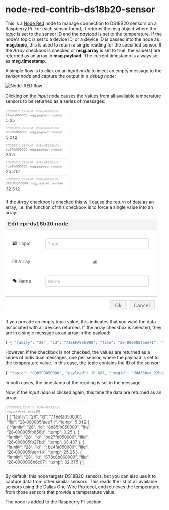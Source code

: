 # node-red-contrib-ds18b20-sensor
This is a [Node Red](http://nodered.org/) node to manage connection to DS18B20 sensors on a Raspberry Pi. For each sensor found, it returns the msg object where the *topic* is set to the sensor ID and the *payload* is set to the temperature. If the node's topic is set to a device ID, or a device ID is passed into the node as **msg.topic**, this is used to return a single reading for the specified sensor. If the *Array* checkbox is checked or **msg.array** is set to true, the value(s) are returned as an array in **msg.payload**. The current timestamp is always set as **msg.timestamp**.

A simple flow is to click on an *input node* to inject an empty message to the *sensor node* and capture the output in a *debug node*:

![Node-RED flow](https://www.dropbox.com/s/1gcas4hjmbeg8om/flow1.jpg?raw=1)

Clicking on the *input node* causes the values from all available temperature sensors to be returned as a series of messages:

![Message list](https://github.com/bpmurray/node-red-contrib-ds18b20-sensor/blob/master/data1.jpg?raw=true)

If the *Array* checkbox is checked this will cause the return of data as an array, i.e. the function of this checkbox is to force a single value into an array:

![Edit dialog](https://github.com/bpmurray/node-red-contrib-ds18b20-sensor/blob/master/dialog1.jpg?raw=true)

If you provide an empty topic value, this indicates that you want the data associated with all devices returned. If the array checkbox is selected, they are in a single message as an array in the payload:
```javascript
[ { "family": "28", "id": "71EEFA050000", "file": "28-000005faee71", "temp": 15.062 }, { "family": "28", "id": "8D85FB050000", "file": "28-000005fb858d", "temp": 16.75 }, { "family": "28", "id": "BD27FB050000", "file": "28-000005fb27bd", "temp": 85 }, { "family": "28", "id": "1BE4FA050000", "file": "28-000005fae41b", "temp": 15.812 }, { "family": "28", "id": "678C8B060000", "file": "28-0000068b8c67", "temp": 16.937 } ]
```

However, if the checkbox is not checked, the values are returned as a series of individual messages, one per sensor, where the payload is set to the temperature value. In this case, the topic contains the ID of the sensor:
```javascript
{ "topic": "8D85FB050000", "payload": 16.687, "_msgid": "dd456bcd.22ba98", "timestamp": 1462462207366, "family": "28", "file": "28-000005fb858d" }
```

In both cases, the timestamp of the reading is set in the message.

Now, if the *input node* is clicked again, this time the data are returned as an array:

![Message array](https://github.com/bpmurray/node-red-contrib-ds18b20-sensor/blob/master/data2.jpg?raw=true)


By default, this node targets DS18B20 sensors, but you can also use it to capture data from other similar sensors. This reads the list of all available sensors using the Dallas One-Wire Protocol, and retrieves the temperature from those sensors that provide a temperature value.

The node is added to the Raspberry Pi section.
